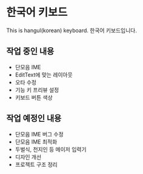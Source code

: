 # 한국어 키보드

This is hangul(korean) keyboard.
한국어 키보드입니다.


## 작업 중인 내용
- 단모음 IME
- EditText에 맞는 레이아웃
- 오타 수정
- 기능 키 프리뷰 설정
- 키보드 버튼 색상


## 작업 예정인 내용
- 단모음 IME 버그 수정
- 단모음 IME 최적화
- 두벌식, 천지인 등 메이저 입력기
- 디자인 개선
- 프로젝트 구조 정리
